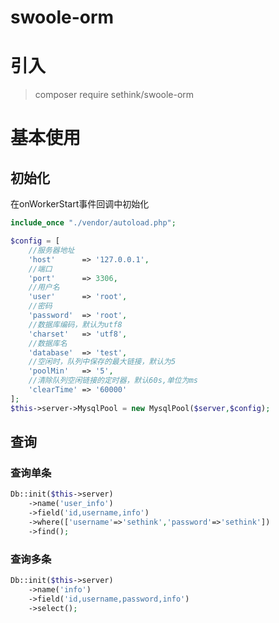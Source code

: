# swoole-orm

# 引入
>composer require sethink/swoole-orm

# 基本使用

## 初始化

在onWorkerStart事件回调中初始化
```php
include_once "./vendor/autoload.php";

$config = [
    //服务器地址
    'host'      => '127.0.0.1',
    //端口
    'port'      => 3306,
    //用户名
    'user'      => 'root',
    //密码
    'password'  => 'root',
    //数据库编码，默认为utf8
    'charset'   => 'utf8',
    //数据库名
    'database'  => 'test',
    //空闲时，队列中保存的最大链接，默认为5
    'poolMin'   => '5',
    //清除队列空闲链接的定时器，默认60s,单位为ms
    'clearTime' => '60000'
];
$this->server->MysqlPool = new MysqlPool($server,$config);
```

## 查询

### 查询单条
```php
Db::init($this->server)
    ->name('user_info')
    ->field('id,username,info')
    ->where(['username'=>'sethink','password'=>'sethink'])
    ->find();
```

### 查询多条
```php
Db::init($this->server)
    ->name('info')
    ->field('id,username,password,info')
    ->select();
```
